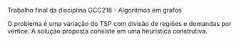Trabalho final da disciplina GCC218 - Algoritmos em grafos

O problema é uma variação do TSP com divisão de regiões e demandas por vértice. A solução proposta consiste em uma heurística construtiva.
